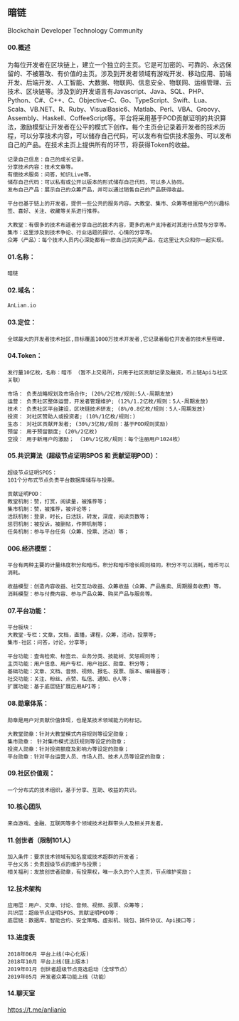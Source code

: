 ## 暗链

Blockchain Developer Technology Community

#### 00.概述

   为每位开发者在区块链上，建立一个独立的主页。它是可加密的、可靠的、永远保留的、不被篡改、有价值的主页。涉及到开发者领域有游戏开发、移动应用、前端开发、后端开发、人工智能、大数据、物联网、信息安全、物联网、运维管理、云技术、区块链等。涉及到的开发语言有Javascript、Java、SQL、PHP、Python、C#、C++、C、Objective-C、Go、TypeScript、Swift、Lua、Scala、VB.NET、R、Ruby、VisualBasic6、Matlab、Perl、VBA、Groovy、Assembly、Haskell、CoffeeScript等。平台将采用基于POD贡献证明的共识算法，激励模型让开发者在公平的模式下创作。每个主页会记录着开发者的技术历程，可以分享技术内容，可以储存自己代码，可以发布有偿供技术服务、可以发布自己的产品。在技术主页上提供所有的环节，将获得Token的收益。

    记录自己信息：自己的成长记录。
    分享技术内容：技术文章等。
    有偿技术服务：问答，知识Live等。
    储存自己代码：可以私有或公开以版本的形式储存自己代码，可以多人协同。
    发布自己产品：展示自己的众筹产品，并可以通过销售自己的产品获得收益。

    平台也基于链上的开发者，提供一些公共的服务内容。大教堂、集市、众筹等根据用户的兴趣标签、喜好、关注、收藏等关系进行推荐。

    大教堂：有很多的技术布道者分享自己的技术内容，更多的用户支持者对其进行点赞与分享等。
    集市：这里涉及到技术争论、行业话题的探讨、心情的分享等。
    众筹（产品）：每个技术人员内心深处都有一款自己的完美产品，在这里让大众和你一起实现。

#### 01.名称：
    暗链  
#### 02.域名：
    AnLian.io
#### 03.定位：
    全球最大的开发者技术社区,目标覆盖1000万技术开发者,它记录着每位开发者的技术里程碑.
#### 04.Token：
    发行量10亿枚，名称：暗币 （暂不上交易所，只用于社区贡献记录及融资，币上链Api与社区关联）

    市场： 负责战略规划及市场合作; (20%/2亿枚/规则:5人-周期发放)
    运营： 负责社区整体运营，开发者管理维护; (12%/1.2亿枚/规则：5人-周期发放)
    技术： 负责社区平台建设，区块链技术研发; (8%/0.8亿枚/规则：5人-周期发放)
    投资： 对社区赞助人或投资者; (10%/1亿枚/规则:)
    生态： 对社区贡献开发者; (30%/3亿枚/规则：基于POD规则奖励) 
    预留： 用于预留额度; (20%/2亿枚)
    空投： 用于新用户的激励； （10%/1亿枚/规则：每个注册用户1024枚）
#### 05.共识算法（超级节点证明SPOS 和 贡献证明POD）：
    超级节点证明SPOS：
    101个分布式节点负责平台数据库储存与投票。

    贡献证明POD：
    教堂机制：赞，打赏，阅读量，被推荐等； 
    集市机制：赞，被推荐，被评论等；
    活跃机制：登录，时长，日活跃，转发，深度，阅读页数等； 
    惩罚机制：被投诉，被删帖，作弊机制等； 
    任务机制：参与平台任务（众筹、投票、活动）等； 
#### 006.经济模型：
    平台有两种主要的计量纬度积分和暗币。积分和暗币增长规则相同，积分不可以消耗，暗币可以消耗。 

    收益模型：创造内容收益、社交互动收益、众筹收益（众筹、产品售卖、周期服务收费）等。
    消耗模型：参与付费内容、参与产品众筹、购买产品与服务等。
#### 07.平台功能：
    平台板块：
    大教堂-专栏：文章，文档，直播，课程，众筹，活动，投票等;
    集市-社区：问答，讨论，分享等;

    平台功能：查询检索、标签云、业务分类、技能树、奖惩规则等；
    主页功能：用户信息、用户专栏、用户社区、勋章、积分等；
    基础功能：文章、文档、音频、视频、报名、投票、版本、编辑器等；
    社交功能：关注、粉丝、点赞、私信、通知、@人等；
    扩展功能：基于底层链扩展应用API等；
#### 08.勋章体系：
    勋章是用户对贡献价值体现，也是某技术领域能力的标记。

    大教堂勋章：针对大教堂模式内容规则等设定勋章；
    集市勋章： 针对集市模式活跃规则等设定的勋章；
    投资人勋章：针对投资额度及影响力等设定的勋章；
    平台勋章：针对平台运营人员、市场人员、技术人员等设定的勋章；  
#### 09.社区价值观：
    一个分布式的技术组织，基于分享、互助、收益的共识。
#### 10.核心团队
    来自游戏、金融、互联网等多个领域技术社群带头人及相关开发者。
#### 11.创世者（限制101人）
    加入条件：要求技术领域有知名度或技术超群的开发者；
    平台义务：负责超级节点的维护与投票；
    相关福利：发放创世者勋章，有投票权，唯一永久的个人主页，节点维护奖励；
#### 12.技术架构
    应用层：用户、文章、讨论、音频、视频、投票、众筹等；
    共识层：超级节点证明SPOS、贡献证明POD等；
    底层链：数据库、智能合约、安全策略、虚拟机、钱包、插件协议、Api接口等；
#### 13.进度表
    2018年06月 平台上线(中心化版)
    2018年10月 平台上线(链上版本)
    2019年01月 创世者超级节点竞选启动（全球节点）
    2019年05月 开发者众筹功能上线（功能）
#### 14.聊天室
  https://t.me/anlianio
